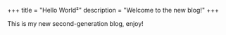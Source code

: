 +++
title = "Hello World²"
description = "Welcome to the new blog!"
+++

This is my new second-generation blog, enjoy!